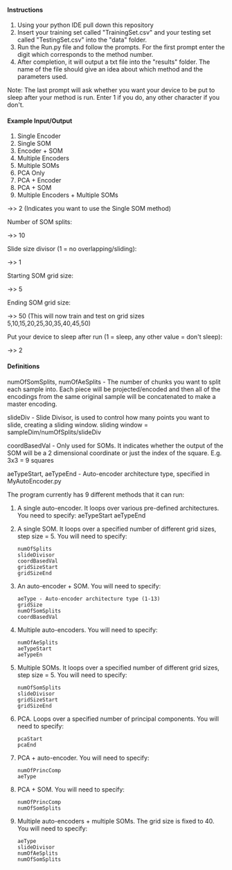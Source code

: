 #### Instructions
1. Using your python IDE pull down this repository
2. Insert your training set called "TrainingSet.csv" and your testing set called "TestingSet.csv" into the "data" folder.
3. Run the Run.py file and follow the prompts. For the first prompt enter the digit which corresponds to the method number.
4. After completion, it will output a txt file into the "results" folder. The name of the file should give an idea about which method and the parameters used.

Note: The last prompt will ask whether you want your device to be put to sleep after your method is run. Enter 1 if you do, any other character if you don't.

#### Example Input/Output
1. Single Encoder
2. Single SOM
3. Encoder + SOM
4. Multiple Encoders
5. Multiple SOMs
6. PCA Only
7. PCA + Encoder
8. PCA + SOM
9. Multiple Encoders + Multiple SOMs

->> 2 (Indicates you want to use the Single SOM method)

Number of SOM splits:

->> 10

Slide size divisor (1 = no overlapping/sliding):

->> 1

Starting SOM grid size:

->> 5

Ending SOM grid size:

->> 50 (This will now train and test on grid sizes 5,10,15,20,25,30,35,40,45,50)

Put your device to sleep after run (1 = sleep, any other value = don't sleep):

->> 2

#### Definitions
numOfSomSplits, numOfAeSplits - The number of chunks you want to split each sample into. Each piece will be projected/encoded and then all of the encodings from the same original sample will be concatenated to make a master encoding.

slideDiv - Slide Divisor, is used to control how many points you want to slide, creating a sliding
           window. sliding window = sampleDim/numOfSplits/slideDiv
           
coordBasedVal - Only used for SOMs. It indicates whether the output of the SOM will be a
                2 dimensional coordinate or just the index of the square. E.g. 3x3 = 9 squares
                
aeTypeStart, aeTypeEnd - Auto-encoder architecture type, specified in MyAutoEncoder.py

The program currently has 9 different methods that it can run:
1. A single auto-encoder. It loops over various pre-defined architectures. You need to specify:
           aeTypeStart
           aeTypeEnd

2. A single SOM. It loops over a specified number of different grid sizes, step size = 5. You will need to specify:
           
       numOfSplits
       slideDivisor
       coordBasedVal
       gridSizeStart
       gridSizeEnd

3. An auto-encoder + SOM. You will need to specify:

       aeType - Auto-encoder architecture type (1-13)
       gridSize
       numOfSomSplits
       coordBasedVal

4. Multiple auto-encoders. You will need to specify:
    
       numOfAeSplits
       aeTypeStart
       aeTypeEn

5. Multiple SOMs. It loops over a specified number of different grid sizes, step size = 5. You will need to specify:
    
       numOfSomSplits
       slideDivisor
       gridSizeStart
       gridSizeEnd

6. PCA. Loops over a specified number of principal components. You will need to specify:
    
       pcaStart
       pcaEnd

7. PCA + auto-encoder. You will need to specify:
    
       numOfPrincComp
       aeType

8. PCA + SOM. You will need to specify:
    
       numOfPrincComp
       numOfSomSplits

9. Multiple auto-encoders + multiple SOMs. The grid size is fixed to 40. You will need to specify:
    
       aeType
       slideDivisor
       numOfAeSplits
       numOfSomSplits


